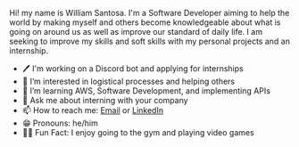 Hi! my name is William Santosa. I'm a Software Developer aiming to help the world by making myself and others become knowledgeable about what is going on around us as well as improve our standard of daily life. I am seeking to improve my skills and soft skills with my personal projects and an internship.
 
- 🖊️ I'm working on a Discord bot and applying for internships
- 👀 I’m interested in logistical processes and helping others
- 🌱 I’m learning AWS, Software Development, and implementing APIs
- 💬 Ask me about interning with your company
- 📫 How to reach me: [Email](mailto:williamwsantosa@gmail.com) or [LinkedIn](https://www.linkedin.com/in/williamsantosa/)
- 😁 Pronouns: he/him
- 💪🏼 Fun Fact: I enjoy going to the gym and playing video games

